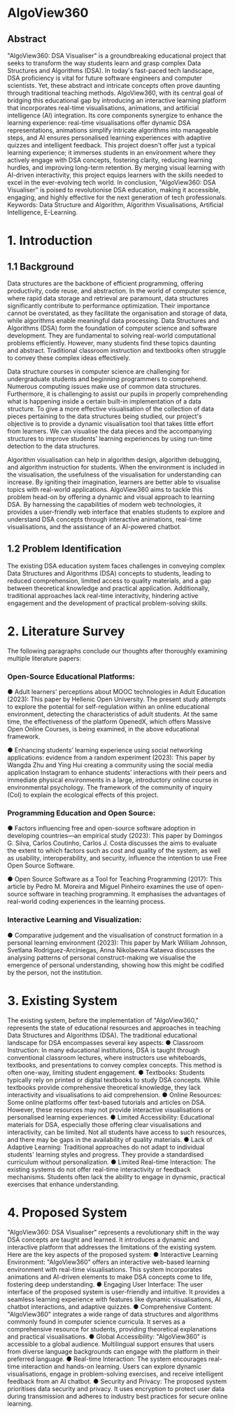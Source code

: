 # AlgoView360
## Abstract
"AlgoView360: DSA Visualiser" is a groundbreaking educational project that seeks to transform the way students learn and grasp complex Data Structures and Algorithms (DSA). In today's fast-paced tech landscape, DSA proficiency is vital for future software engineers and computer scientists. Yet, these abstract and intricate concepts often prove daunting through traditional teaching methods. AlgoView360, with its central goal of bridging this educational gap by introducing an interactive learning platform that incorporates real-time visualisations, animations, and artificial intelligence (AI) integration. Its core components synergize to enhance the learning experience: real-time visualisations offer dynamic DSA representations, animations simplify intricate algorithms into manageable steps, and AI ensures personalised learning experiences with adaptive quizzes and intelligent feedback. This project doesn't offer just a typical learning experience; it immerses students in an environment where they actively engage with DSA concepts, fostering clarity, reducing learning hurdles, and improving long-term retention. By merging visual learning with AI-driven interactivity, this project equips learners with the skills needed to excel in the ever-evolving tech world. In conclusion, "AlgoView360: DSA Visualiser" is poised to revolutionise DSA education, making it accessible, engaging, and highly effective for the next generation of tech professionals.
Keywords: Data Structure and Algorithm, Algorithm Visualisations, Artificial Intelligence, E-Learning.

# 1. Introduction
## 1.1 Background
Data structures are the backbone of efficient programming, offering productivity, code reuse, and abstraction. In the world of computer science, where rapid data storage and retrieval are paramount, data structures significantly contribute to performance optimization. Their importance cannot be overstated, as they facilitate the organisation and storage of data, while algorithms enable meaningful data processing. Data Structures and Algorithms (DSA) form the foundation of computer science and software development. They are fundamental to solving real-world computational problems efficiently. However, many students find these topics daunting and abstract. Traditional classroom instruction and textbooks often struggle to convey these complex ideas effectively.

Data structure courses in computer science are challenging for undergraduate students and beginning programmers to comprehend. Numerous computing issues make use of common data structures. Furthermore, it is challenging to assist our pupils in properly comprehending what is happening inside a certain built-in implementation of a data structure. To give a more effective visualisation of the collection of data pieces pertaining to the data structures being studied, our project's objective is to provide a dynamic visualisation tool that takes little effort from learners. We can visualise the data pieces and the accompanying structures to improve students' learning experiences by using run-time detection to the data structures.

Algorithm visualisation can help in algorithm design, algorithm debugging, and algorithm instruction for students. When the environment is included in the visualisation, the usefulness of the visualisation for understanding can increase. By igniting their imagination, learners are better able to visualise topics with real-world applications. AlgoView360 aims to tackle this problem head-on by offering a dynamic and visual approach to learning DSA. By harnessing the capabilities of modern web technologies, it provides a user-friendly web interface that enables students to explore and understand DSA concepts through interactive animations, real-time visualisations, and the assistance of an AI-powered chatbot.

## 1.2 Problem Identification

The existing DSA education system faces challenges in conveying complex Data Structures and Algorithms (DSA) concepts to students, leading to reduced comprehension, limited access to quality materials, and a gap between theoretical knowledge and practical application. Additionally, traditional approaches lack real-time interactivity, hindering active engagement and the development of practical problem-solving skills.

# 2. Literature Survey
The following paragraphs conclude our thoughts after thoroughly examining multiple literature papers:

### Open-Source Educational Platforms: 

● Adult learners' perceptions about MOOC technologies in Adult Education (2023): This paper by Hellenic Open University. The present study attempts to explore the potential for self-regulation within an online educational environment, detecting the characteristics of adult students. At the same time, the effectiveness of the platform OpenedX, which offers Massive Open Online Courses, is being examined, in the above educational framework.

● Enhancing students’ learning experience using social networking applications: evidence from a random experiment (2023): This paper by Wangda Zhu and Ying Hui creating a community using the social media application Instagram to enhance students’ interactions with their peers and immediate physical environments in a large, introductory online course in environmental psychology. The framework of the community of inquiry (CoI) to explain the ecological effects of this project.

### Programming Education and Open Source:
● Factors influencing free and open-source software adoption in developing countries—an empirical study (2023): This paper by Domingos G. Silva, Carlos Coutinho, Carlos J. Costa discusses the aims to evaluate the extent to which factors such as cost and quality of the system, as well as usability, interoperability, and security, influence the intention to use Free Open Source Software.

● Open Source Software as a Tool for Teaching Programming (2017): This article by Pedro M. Moreira and Miguel Pinheiro examines the use of open-source software in teaching programming. It emphasises the advantages of real-world coding experiences in the learning process.

### Interactive Learning and Visualization:
● Comparative judgement and the visualisation of construct formation in a personal learning environment (2023): This paper by Mark William Johnson, Svetlana Rodriguez-Arciniegas, Anna Nikolaevna Kataeva discusses the analysing patterns of personal construct-making we visualise the emergence of personal understanding, showing how this might be codified by the person, not the institution.

# 3. Existing System 

The existing system, before the implementation of "AlgoView360," represents the state of educational resources and approaches in teaching Data Structures and Algorithms (DSA). The traditional educational landscape for DSA encompasses several key aspects:
● Classroom Instruction: In many educational institutions, DSA is taught through conventional classroom lectures, where instructors use whiteboards, textbooks, and presentations to convey complex concepts. This method is often one-way, limiting student engagement.
● Textbooks: Students typically rely on printed or digital textbooks to study DSA concepts. While textbooks provide comprehensive theoretical knowledge, they lack interactivity and visualisations to aid comprehension.
● Online Resources: Some online platforms offer text-based tutorials and articles on DSA. However, these resources may not provide interactive visualisations or personalised learning experiences.
● Limited Accessibility: Educational materials for DSA, especially those offering clear visualisations and interactivity, can be limited. Not all students have access to such resources, and there may be gaps in the availability of quality materials.
● Lack of Adaptive Learning: Traditional approaches do not adapt to individual students' learning styles and progress. They provide a standardised curriculum without personalization.
● Limited Real-time Interaction: The existing systems do not offer real-time interactivity or feedback mechanisms. Students often lack the ability to engage in dynamic, practical exercises that enhance understanding.

# 4. Proposed System

"AlgoView360: DSA Visualiser" represents a revolutionary shift in the way DSA concepts are taught and learned. It introduces a dynamic and interactive platform that addresses the limitations of the existing system. Here are the key aspects of the proposed system:
● Interactive Learning Environment: "AlgoView360" offers an interactive web-based learning environment with real-time visualisations. This system incorporates animations and AI-driven elements to make DSA concepts come to life, fostering deep understanding.
● Engaging User Interface: The user interface of the proposed system is user-friendly and intuitive. It provides a seamless learning experience with features like dynamic visualisations, AI chatbot interactions, and adaptive quizzes.
● Comprehensive Content: "AlgoView360" integrates a wide range of data structures and algorithms commonly found in computer science curricula. It serves as a comprehensive resource for students, providing theoretical explanations and practical visualisations.
● Global Accessibility: "AlgoView360" is accessible to a global audience. Multilingual support ensures that users from diverse language backgrounds can engage with the platform in their preferred language.
● Real-time Interaction: The system encourages real-time interaction and hands-on learning. Users can explore dynamic visualisations, engage in problem-solving exercises, and receive intelligent feedback from an AI chatbot.
● Security and Privacy: The proposed system prioritises data security and privacy. It uses encryption to protect user data during transmission and adheres to industry best practices for secure online learning.
